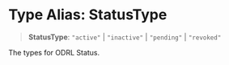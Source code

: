 # Type Alias: StatusType

> **StatusType**: `"active"` \| `"inactive"` \| `"pending"` \| `"revoked"`

The types for ODRL Status.
